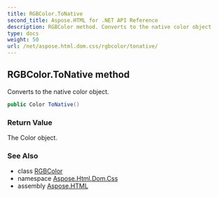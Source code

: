 ```yaml
---
title: RGBColor.ToNative
second_title: Aspose.HTML for .NET API Reference
description: RGBColor method. Converts to the native color object
type: docs
weight: 50
url: /net/aspose.html.dom.css/rgbcolor/tonative/
---
```

## RGBColor.ToNative method

Converts to the native color object.

```csharp
public Color ToNative()
```

### Return Value

The Color object.

### See Also

* class [RGBColor](../)
* namespace [Aspose.Html.Dom.Css](../../../aspose.html.dom.css/)
* assembly [Aspose.HTML](../../../)
